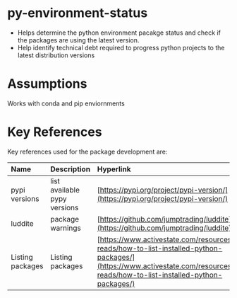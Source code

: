 # py-environment-status
- Helps determine the python environment pacakge status and check if the packages are using the latest version. 
- Help identify technical debt required to progress python projects to the latest distribution versions

# Assumptions
Works with conda and pip enviornments


# Key References

Key references used for the package development are:

| Name             | Description      | Hyperlink                                                                                |
|:-----------------|:-----------------|:-----------------------------------------------------------------------------------------|
| pypi versions | list available pypy versions | [https://pypi.org/project/pypi-version/](https://pypi.org/project/pypi-version/) |
| luddite | package warnings | [https://github.com/jumptrading/luddite](https://github.com/jumptrading/luddite) |
| Listing packages | Listing packages | [https://www.activestate.com/resources/quick-reads/how-to-list-installed-python-packages/](https://www.activestate.com/resources/quick-reads/how-to-list-installed-python-packages/) |



